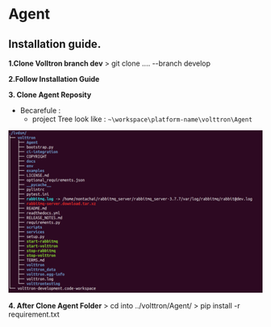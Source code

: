 # Agent
## Installation guide.
 **1.Clone Volltron branch dev**
    > git clone .... --branch develop
 
 **2.Follow Installation Guide**
 
 **3. Clone Agent Reposity**
 - Becarefule :
     - project Tree look like :
     `~\workspace\platform-name\volttron\Agent`
 
 ![alt text](https://github.com/Soulweed/Agent/blob/master/tree.png)
 
 
 
 
 **4. After Clone Agent Folder**
    > cd into ../volttron/Agent/
    > pip install -r requirement.txt
